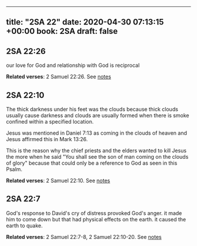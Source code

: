 
---
title: "2SA 22"
date: 2020-04-30 07:13:15 +00:00
book: 2SA
draft: false
---

## 2SA 22:26

our love for God and relationship with God is reciprocal

**Related verses**: 2 Samuel 22:26. See [notes](https://my.bible.com/notes/3418985189148975681)


## 2SA 22:10

The thick darkness under his feet was the clouds because thick clouds usually cause darkness and clouds are usually formed when there is smoke confined within a specified location.

Jesus was mentioned in Daniel 7:13 as coming in the clouds of heaven and Jesus affirmed this in Mark 13:26.

This is the reason why the chief priests and the elders wanted to kill Jesus the more when he said "You shall see the son of man coming on the clouds of glory" because that could only be a reference to God as seen in this Psalm.

**Related verses**: 2 Samuel 22:10. See [notes](https://my.bible.com/notes/3418243982575788967)


## 2SA 22:7

God's response to David's cry of distress provoked God's anger. it made him to come down but that had physical effects on the earth. it caused the earth to quake.

**Related verses**: 2 Samuel 22:7-8, 2 Samuel 22:10-20. See [notes](https://my.bible.com/notes/3418240123967103870)

